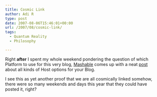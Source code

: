 ```yaml
---
title: Cosmic Link
author: Adi R
type: post
date: 2007-08-06T15:46:01+00:00
url: /2007/08/cosmic-link/
tags:
  - Quantum Reality
  - Philosophy

---
```

Right **after** I spent my whole weekend pondering the question of which Platform to use for this very blog, <a href="http://www.mashable.com" target="_blank">Mashable</a> comes up with a neat <a href="http://mashable.com/2007/08/06/free-blog-hosts/" target="_blank">post</a> about all kinds of Host options for your Blog.

I see this as yet another proof that we are all cosmically linked somehow, there were so many weekends and days this year that they could have posted it, right?
